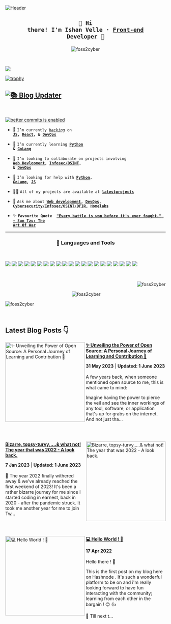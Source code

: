![Header](https://user-images.githubusercontent.com/74038190/241765440-80728820-e06b-4f96-9c9e-9df46f0cc0a5.gif)

## <p align="center"><code>👋&nbsp;Hi there! I'm Ishan Velle&nbsp;&middot;&nbsp;[Front-end Developer]()&nbsp;🚀</code></p>

<p align="center"><img src="https://user-images.githubusercontent.com/74038190/229223156-0cbdaba9-3128-4d8e-8719-b6b4cf741b67.gif" alt="foss2cyber" /></p>
<br />

![](https://komarev.com/ghpvc/?username=foss2cyber&color=blue&style=for-the-badge)
<br />

[![trophy](https://github-profile-trophy.vercel.app/?username=foss2cyber&theme=radical)](https://github.com/foss2cyber)
<br />

## [![📚 Blog Updater](https://github.com/foss2cyber/foss2cyber/actions/workflows/blog-post-workflow.yml/badge.svg)](https://github.com/foss2cyber/foss2cyber/actions/workflows/blog-post-workflow.yml)

<br />

[![better commits is enabled](https://img.shields.io/badge/better--commits-enabled?style=for-the-badge&logo=git&color=a6e3a1&logoColor=D9E0EE&labelColor=302D41)](https://github.com/Everduin94/better-commits)
<br />

- 🔭&nbsp;<code>I’m currently _[hacking]()_ on **[JS](), [React](), &amp; [DevOps]()**</code>

- 🌱&nbsp;<code>I’m currently learning **[Python]() &amp; [GoLang]()**</code>

- 👯&nbsp;<code>I’m looking to collaborate on projects involving **[Web Devlopment](), [Infosec/OSINT](), &amp; [DevOps]()**</code>

- 🤝&nbsp;<code>I’m looking for help with **[Python](), [GoLang](), [JS]()**</code>

- 👨‍💻&nbsp;<code>All of my projects are available at **[latestprojects](https://yourishanvelle.dev/#projects)**</code>

- 💬&nbsp;<code>Ask me about **[Web development](), [DevOps](), [Cybersecurity/Infosec/OSINT/DFIR](), [Homelabs]()**</code>

- ✨&nbsp;<code>**Favourite Quote**&nbsp; **["Every battle is won before it's ever fought." - Sun Tzu: The Art Of War]()**</code>

---

### <p align="center">🧰&nbsp;Languages and Tools</p>

<br />

![](https://img.shields.io/badge/HTML5-informational?style=for-the-badge&logo=html5&logoColor=E95521&color=bisque)
![](https://img.shields.io/badge/CSS3-informational?style=for-the-badge&logo=css3&logoColor=167BBC&color=bisque)
![](https://img.shields.io/badge/JavaScript-informational?style=for-the-badge&logo=JavaScript&logoColor=FCDC00&color=bisque)
![](https://img.shields.io/badge/Markdown-informational?style=for-the-badge&logo=markdown&logoColor=000000&color=bisque)
![](https://img.shields.io/badge/NodeJS-informational?style=for-the-badge&logo=node.js&logoColor=43853d&color=bisque)
![](https://img.shields.io/badge/React-informational?style=for-the-badge&logo=react&logoColor=149ECA&color=bisque)
![](https://img.shields.io/badge/Git-informational?style=for-the-badge&logo=git&logoColor=161B22&color=bisque)
![](https://img.shields.io/badge/Neovim-informational?style=for-the-badge&logo=neovim&logoColor=12BC00&color=bisque)
![](https://img.shields.io/badge/Notion-informational?style=for-the-badge&logo=notion&logoColor=black&color=bisque)
![](https://img.shields.io/badge/Figma-informational?style=for-the-badge&logo=figma&logoColor=magenta&color=bisque)
![](https://img.shields.io/badge/Inkscape-informational?style=for-the-badge&logo=inkscape&logoColor=111&color=bisque)
![](https://img.shields.io/badge/VSCode-informational?style=for-the-badge&logo=visualstudio&logoColor=deepskyblue&color=bisque)
![](https://img.shields.io/badge/GIMP-informational?style=for-the-badge&logo=gimp&logoColor=darkslategrey&color=bisque)
![](https://img.shields.io/badge/Svelte-informational?style=for-the-badge&logo=svelte&logoColor=orangered&color=bisque)
![](https://img.shields.io/badge/TailwindCSS-informational?style=for-the-badge&logo=tailwindcss&logoColor=38BCF8&color=bisque)
![](https://img.shields.io/badge/Bootstrap-informational?style=for-the-badge&logo=bootstrap&logoColor=8411F9&color=bisque)
![](https://img.shields.io/badge/Bulma-informational?style=for-the-badge&logo=bulma&logoColor=00D1B2&color=bisque)
![](https://img.shields.io/badge/NextJS-informational?style=for-the-badge&logo=next.js&logoColor=000000&color=bisque)
![](https://img.shields.io/badge/Astro-informational?style=for-the-badge&logo=astro&logoColor=lightgrey&color=bisque)
![](https://img.shields.io/badge/Gatsby-informational?style=for-the-badge&logo=gatsby&logoColor=663399&color=bisque)
![](https://img.shields.io/badge/Docker-informational?style=for-the-badge&logo=docker&logoColor=086DD7&color=bisque)

<br />

<p align="right"><img src="https://github-readme-stats.vercel.app/api/top-langs?username=foss2cyber&show_icons=true&locale=en&layout=compact&theme=dark" alt="foss2cyber" color="purple" /></p>

<p align="center">&nbsp;<img src="https://github-readme-stats.vercel.app/api?username=foss2cyber&show_icons=true&locale=en&theme=dark" alt="foss2cyber" /></p>

<p align="left"><img src="https://github-readme-streak-stats.herokuapp.com/?user=foss2cyber&theme=dark" alt="foss2cyber" /></p>
<br />

## Latest Blog Posts 👇

<!-- HASHNODE_BLOG:START -->
<p align="left">
<a href="https://psibr-oh.hashnode.dev//unveiling-the-power-of-open-source-a-personal-journey-of-learning-and-contribution" title="✨ Unveiling the Power of Open Source: A Personal Journey of Learning and Contribution 🤝"><img src="https://cdn.hashnode.com/res/hashnode/image/stock/unsplash/bq31L0jQAjU/upload/a514eb3ca5364c2bf9346c7dce6e6b12.jpeg" alt="✨ Unveiling the Power of Open Source: A Personal Journey of Learning and Contribution 🤝" width="250px" align="left" /></a>
<a href="https://psibr-oh.hashnode.dev//unveiling-the-power-of-open-source-a-personal-journey-of-learning-and-contribution" title="✨ Unveiling the Power of Open Source: A Personal Journey of Learning and Contribution 🤝"><strong>✨ Unveiling the Power of Open Source: A Personal Journey of Learning and Contribution 🤝</strong></a>
<div><strong>31 May 2023</strong> | <strong>Updated: 1 June 2023</strong></div>
<br/> A few years back, when someone mentioned open source to me, this is what came to mind:

Imagine having the power to pierce the veil and see the inner workings of any tool, software, or application that's up for grabs on the internet. And not just tha... </p> <br/> <br/>
<p align="left">
<a href="https://psibr-oh.hashnode.dev//the-year-that-was-2022-a-look-back" title="Bizarre, topsy-turvy,....& what not! The year that was 2022 - A look back."><img src="https://cdn.hashnode.com/res/hashnode/image/stock/unsplash/un1s8VOLRC0/upload/5b0768c78a277a8880cd985e6c32b989.jpeg" alt="Bizarre, topsy-turvy,....& what not! The year that was 2022 - A look back." width="250px" align="right" /></a>
<a href="https://psibr-oh.hashnode.dev//the-year-that-was-2022-a-look-back" title="Bizarre, topsy-turvy,....& what not! The year that was 2022 - A look back."><strong>Bizarre, topsy-turvy,....& what not! The year that was 2022 - A look back.</strong></a>
<div><strong>7 Jan 2023</strong> | <strong>Updated: 1 June 2023</strong></div>
<br/> 📆 The year 2022 finally withered away & we've already reached the first weekend of 2023! It's been a rather bizarre journey for me since I started coding in earnest, back in 2020 - after the pandemic struck. It took me another year for me to join Tw... </p> <br/> <br/>
<p align="left">
<a href="https://psibr-oh.hashnode.dev//hello-world" title="💻 Hello World ! 🎉"><img src="https://cdn.hashnode.com/res/hashnode/image/unsplash/D-Wv94_bHXE/upload/v1650536761748/ugsH6Ux0g.jpeg" alt="💻 Hello World ! 🎉" width="250px" align="left" /></a>
<a href="https://psibr-oh.hashnode.dev//hello-world" title="💻 Hello World ! 🎉"><strong>💻 Hello World ! 🎉</strong></a>
<div><strong>17 Apr 2022</strong></div>
<br/> Hello there ! 👋


This is the first post on my blog here on Hashnode .
It's such a wonderful platform to be on and i'm really looking forward to have fun interacting with the community; learning from each other in the bargain ! 😍 👍

🍻 Till next t... </p> <br/> <br/>
<!-- HASHNODE_BLOG:END -->
